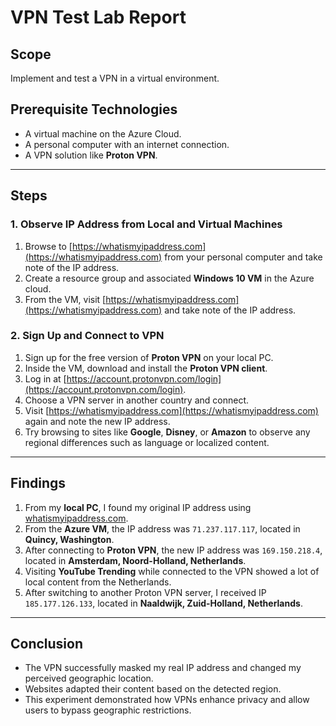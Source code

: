 # VPN Test Lab Report

## Scope
Implement and test a VPN in a virtual environment.

## Prerequisite Technologies
- A virtual machine on the Azure Cloud.
- A personal computer with an internet connection.
- A VPN solution like **Proton VPN**.

---

## Steps

### 1. Observe IP Address from Local and Virtual Machines
1. Browse to [https://whatismyipaddress.com](https://whatismyipaddress.com) from your personal computer and take note of the IP address.
2. Create a resource group and associated **Windows 10 VM** in the Azure cloud.
3. From the VM, visit [https://whatismyipaddress.com](https://whatismyipaddress.com) and take note of the IP address.

### 2. Sign Up and Connect to VPN
1. Sign up for the free version of **Proton VPN** on your local PC.
2. Inside the VM, download and install the **Proton VPN client**.
3. Log in at [https://account.protonvpn.com/login](https://account.protonvpn.com/login).
4. Choose a VPN server in another country and connect.
5. Visit [https://whatismyipaddress.com](https://whatismyipaddress.com) again and note the new IP address.
6. Try browsing to sites like **Google**, **Disney**, or **Amazon** to observe any regional differences such as language or localized content.

---

## Findings
1. From my **local PC**, I found my original IP address using [whatismyipaddress.com](https://whatismyipaddress.com).
2. From the **Azure VM**, the IP address was `71.237.117.117`, located in **Quincy, Washington**.
3. After connecting to **Proton VPN**, the new IP address was `169.150.218.4`, located in **Amsterdam, Noord-Holland, Netherlands**.
4. Visiting **YouTube Trending** while connected to the VPN showed a lot of local content from the Netherlands.
5. After switching to another Proton VPN server, I received IP `185.177.126.133`, located in **Naaldwijk, Zuid-Holland, Netherlands**.

---

## Conclusion
- The VPN successfully masked my real IP address and changed my perceived geographic location.
- Websites adapted their content based on the detected region.
- This experiment demonstrated how VPNs enhance privacy and allow users to bypass geographic restrictions.

